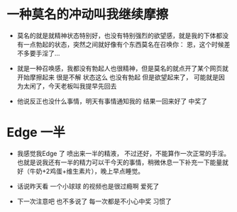 
# 一种莫名的冲动叫我继续摩擦

- 莫名的就是就精神状态特别好，也没有特别强烈的欲望感，就是我的下体都没有一点勃起的状态，突然之间就好像有个东西莫名在召唤你： 恩，这个时候差不多要手淫了...

- 就是一种召唤感，我都没有勃起人也很精神，但是莫名的就点开了某个网页就开始摩擦起来 很是不解  状态这么 也没有勃起 但是欲望起来了， 可能就是因为太闲了，今天老板叫我提早先回去

- 他说反正也没什么事情，明天有事情通知我的 结果一回来好了 中奖了

# Edge 一半

- 我感觉我Edge 了 喷出来一半的精液， 不过还好，不能算作一次正常的手淫。  也就是说我还有一半的精力可以干今天的事情，稍微休息一下补充一下能量就好（牛奶+2鸡蛋+维生素片），晚上早点睡觉。

- 话说昨天看 一个小球球 的视频也是很过瘾啊 爱死了  

- 下一次注意吧 也不多说了 每一次都是不小心中奖 习惯了 
